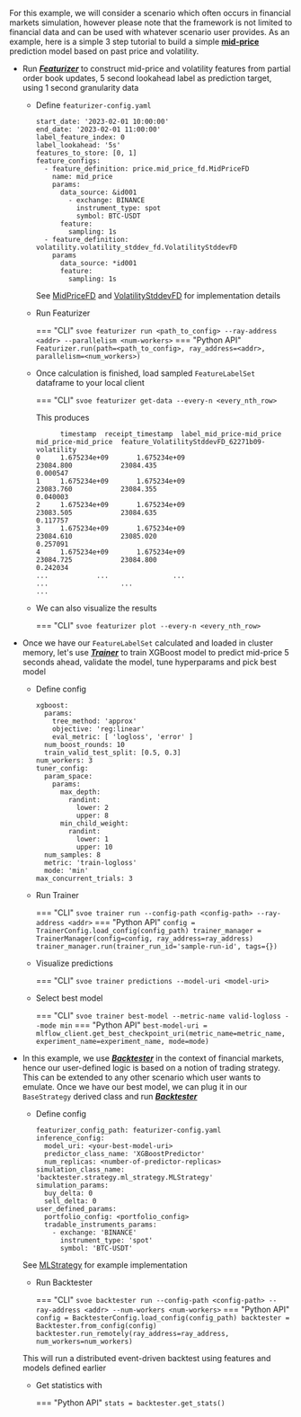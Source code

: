 For this example, we will consider a scenario which often occurs in financial markets simulation, however please note that the framework is not limited to financial data and can be used with whatever scenario user provides.
As an example, here is a simple 3 step tutorial to build a simple **[mid-price](https://en.wikipedia.org/wiki/Mid_price)** prediction model based on past price and volatility. 

- Run ***[Featurizer](https://anovv.github.io/svoe/featurizer-overview/)*** to construct mid-price and volatility features from partial order book updates, 5 second lookahead label as prediction target, using 1 second granularity data 
    - Define `featurizer-config.yaml`
      ```
      start_date: '2023-02-01 10:00:00'
      end_date: '2023-02-01 11:00:00'
      label_feature_index: 0
      label_lookahead: '5s'
      features_to_store: [0, 1]
      feature_configs:
        - feature_definition: price.mid_price_fd.MidPriceFD
          name: mid_price
          params:
            data_source: &id001
              - exchange: BINANCE
                instrument_type: spot
                symbol: BTC-USDT
            feature:
              sampling: 1s
        - feature_definition: volatility.volatility_stddev_fd.VolatilityStddevFD
          params
            data_source: *id001
            feature:
              sampling: 1s
      ```
      See [MidPriceFD](https://github.com/anovv/svoe/blob/main/featurizer/features/definitions/price/mid_price_fd/mid_price_fd.py) and [VolatilityStddevFD](https://github.com/anovv/svoe/blob/main/featurizer/features/definitions/volatility/volatility_stddev_fd/volatility_stddev_fd.py) for implementation details
    - Run Featurizer
     
        === "CLI"
            ```
            svoe featurizer run <path_to_config> --ray-address <addr> --parallelism <num-workers>
            ```
        === "Python API"
            ```
            Featurizer.run(path=<path_to_config>, ray_address=<addr>, parallelism=<num_workers>)
            ```
  
    - Once calculation is finished, load sampled ```FeatureLabelSet``` dataframe to your local client
        
        === "CLI"
            ```
            svoe featurizer get-data --every-n <every_nth_row>
            ```
        
        This produces
      ```
            timestamp  receipt_timestamp  label_mid_price-mid_price  mid_price-mid_price  feature_VolatilityStddevFD_62271b09-volatility
      0     1.675234e+09       1.675234e+09                  23084.800            23084.435                                        0.000547
      1     1.675234e+09       1.675234e+09                  23083.760            23084.355                                        0.040003
      2     1.675234e+09       1.675234e+09                  23083.505            23084.635                                        0.117757
      3     1.675234e+09       1.675234e+09                  23084.610            23085.020                                        0.257091
      4     1.675234e+09       1.675234e+09                  23084.725            23084.800                                        0.242034
      ...            ...                ...                        ...                  ...                                             ...
      ```
      
    - We can also visualize the results
        
        === "CLI"
            ```
            svoe featurizer plot --every-n <every_nth_row>
            ```
  
- Once we have our ```FeatureLabelSet``` calculated and loaded in cluster memory, let's use ***[Trainer](https://anovv.github.io/svoe/trainer-overview/)*** to train XGBoost model to predict mid-price 5 seconds ahead, validate the model, tune hyperparams and pick best model
    - Define config
        ```
        xgboost:
          params:
            tree_method: 'approx'
            objective: 'reg:linear'
            eval_metric: [ 'logloss', 'error' ]
          num_boost_rounds: 10
          train_valid_test_split: [0.5, 0.3]
        num_workers: 3
        tuner_config:
          param_space:
            params:
              max_depth:
                randint:
                  lower: 2
                  upper: 8
              min_child_weight:
                randint:
                  lower: 1
                  upper: 10
          num_samples: 8
          metric: 'train-logloss'
          mode: 'min'
        max_concurrent_trials: 3
        ```
    - Run Trainer
  
        === "CLI"
            ```
            svoe trainer run --config-path <config-path> --ray-address <addr>
            ```
        === "Python API"
            ```
            config = TrainerConfig.load_config(config_path)
            trainer_manager = TrainerManager(config=config, ray_address=ray_address)
            trainer_manager.run(trainer_run_id='sample-run-id', tags={})
            ```
  
    - Visualize predictions
        
        === "CLI"
            ```
            svoe trainer predictions --model-uri <model-uri>
            ```

    - Select best model

        === "CLI"
            ```
            svoe trainer best-model --metric-name valid-logloss --mode min
            ```
        === "Python API"
            ```
            best-model-uri = mlflow_client.get_best_checkpoint_uri(metric_name=metric_name, experiment_name=experiment_name, mode=mode)
            ```

- In this example, we use ***[Backtester](https://anovv.github.io/svoe/backtester-overview/)*** in the context of financial markets, hence our user-defined logic is based on a notion of trading strategy. This can be extended to any other scenario which user wants to emulate. Once we have our best model, we can plug it in our ```BaseStrategy``` derived class and run ***[Backtester](https://anovv.github.io/svoe/backtester-overview/)***
    - Define config
      ```
      featurizer_config_path: featurizer-config.yaml
      inference_config:
        model_uri: <your-best-model-uri>
        predictor_class_name: 'XGBoostPredictor'
        num_replicas: <number-of-predictor-replicas> 
      simulation_class_name: 'backtester.strategy.ml_strategy.MLStrategy'
      simulation_params:
        buy_delta: 0
        sell_delta: 0
      user_defined_params:
        portfolio_config: <portfolio_config>
        tradable_instruments_params:
          - exchange: 'BINANCE'
            instrument_type: 'spot'
            symbol: 'BTC-USDT'
      ```
    See [MLStrategy](https://github.com/anovv/svoe/blob/main/backtester/strategy/ml_strategy.py) for example implementation
   
    - Run Backtester
        
        === "CLI"
            ```
            svoe backtester run --config-path <config-path> --ray-address <addr> --num-workers <num-workers>
            ```
        === "Python API"
            ```
            config = BacktesterConfig.load_config(config_path)
            backtester = Backtester.from_config(config)
            backtester.run_remotely(ray_address=ray_address, num_workers=num_workers)
            ```

    This will run a distributed event-driven backtest using features and models defined earlier

    - Get statistics with 
  
        === "Python API"
            ```
            stats = backtester.get_stats()
            ```
